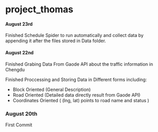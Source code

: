 # project_thomas

#### August 23rd
Finished Schedule Spider to run automatically and collect data by appending it
after the files stored in Data folder.

#### August 22nd
Finished Grabing Data From Gaode API about the traffic information in Chengdu

Finished Proccessing and Storing Data in Different forms including:
 - Block Oriented (General Description)
 - Road Oriented (Detailed data directly result from Gaode API)
 - Coordinates Oriented ( (lng, lat) points to road name and status )

### August 20th
First Commit
